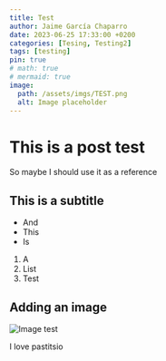 ```yaml
---
title: Test
author: Jaime García Chaparro
date: 2023-06-25 17:33:00 +0200
categories: [Tesing, Testing2]
tags: [testing]
pin: true
# math: true
# mermaid: true
image:
  path: /assets/imgs/TEST.png
  alt: Image placeholder
---
```



# This is a post test

So maybe I should use it as a reference

## This is a subtitle

* And
* This
* Is

1. A
1. List
1. Test

## Adding an image

![Image test](https://www.orangesmile.com/common/img_city_maps_560/lefkada-map-0.jpg)

I love pastitsio